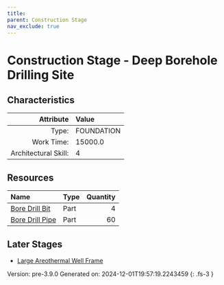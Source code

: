 ```yaml
---
title: 
parent: Construction Stage
nav_exclude: true
---
```

# Construction Stage - Deep Borehole Drilling Site


## Characteristics

| Attribute      | Value |
|--------:|:------|
|Type:|FOUNDATION|
|Work Time:|15000.0|
|Architectural Skill:|4|

## Resources

| Name | Type | Quantity |
|:-----|:-----|-----:|
|[Bore Drill Bit](../part/bore-drill-bit.html)|Part|4|
|[Bore Drill Pipe](../part/bore-drill-pipe.html)|Part|60|

## Later Stages
- [Large Areothermal Well Frame](../construction/large-areothermal-well-frame.html)


Version: pre-3.9.0 Generated on: 2024-12-01T19:57:19.2243459
{: .fs-3 }